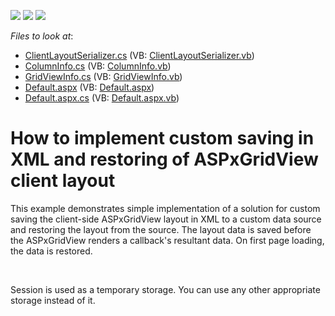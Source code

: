 <!-- default badges list -->
![](https://img.shields.io/endpoint?url=https://codecentral.devexpress.com/api/v1/VersionRange/128541128/13.1.5%2B)
[![](https://img.shields.io/badge/Open_in_DevExpress_Support_Center-FF7200?style=flat-square&logo=DevExpress&logoColor=white)](https://supportcenter.devexpress.com/ticket/details/E4437)
[![](https://img.shields.io/badge/📖_How_to_use_DevExpress_Examples-e9f6fc?style=flat-square)](https://docs.devexpress.com/GeneralInformation/403183)
<!-- default badges end -->
<!-- default file list -->
*Files to look at*:

* [ClientLayoutSerializer.cs](./CS/WebSite/App_Code/ClientLayoutSerializer.cs) (VB: [ClientLayoutSerializer.vb](./VB/WebSite/App_Code/ClientLayoutSerializer.vb))
* [ColumnInfo.cs](./CS/WebSite/App_Code/ColumnInfo.cs) (VB: [ColumnInfo.vb](./VB/WebSite/App_Code/ColumnInfo.vb))
* [GridViewInfo.cs](./CS/WebSite/App_Code/GridViewInfo.cs) (VB: [GridViewInfo.vb](./VB/WebSite/App_Code/GridViewInfo.vb))
* [Default.aspx](./CS/WebSite/Default.aspx) (VB: [Default.aspx](./VB/WebSite/Default.aspx))
* [Default.aspx.cs](./CS/WebSite/Default.aspx.cs) (VB: [Default.aspx.vb](./VB/WebSite/Default.aspx.vb))
<!-- default file list end -->
# How to implement custom saving in XML and restoring of ASPxGridView client layout


<p>This example demonstrates simple implementation of a solution for custom saving the client-side ASPxGridView layout in XML to a custom data source and restoring the layout from the source. The layout data is saved before the ASPxGridView renders a callback's resultant data. On first page loading, the data is restored.</p><br />
<p>Session is used as a temporary storage. You can use any other appropriate storage instead of it.</p>

<br/>


